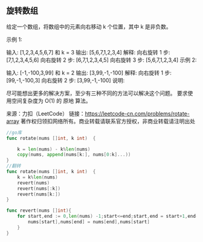 ## 旋转数组

给定一个数组，将数组中的元素向右移动 k 个位置，其中 k 是非负数。

示例 1:

输入: [1,2,3,4,5,6,7] 和 k = 3
输出: [5,6,7,1,2,3,4]
解释:
向右旋转 1 步: [7,1,2,3,4,5,6]
向右旋转 2 步: [6,7,1,2,3,4,5]
向右旋转 3 步: [5,6,7,1,2,3,4]
示例 2:

输入: [-1,-100,3,99] 和 k = 2
输出: [3,99,-1,-100]
解释: 
向右旋转 1 步: [99,-1,-100,3]
向右旋转 2 步: [3,99,-1,-100]
说明:

尽可能想出更多的解决方案，至少有三种不同的方法可以解决这个问题。
要求使用空间复杂度为 O(1) 的 原地 算法。

来源：力扣（LeetCode）
链接：https://leetcode-cn.com/problems/rotate-array
著作权归领扣网络所有。商业转载请联系官方授权，非商业转载请注明出处

```go
//go库
func rotate(nums []int, k int)  {

	k = len(nums) - k%len(nums)
	copy(nums, append(nums[k:], nums[0:k]...))
}
//翻转
func rotate(nums []int, k int)  {
    k = k%len(nums)
    revert(nums)
    revert(nums[:k])
    revert(nums[k:])
}

func revert(nums []int){
    for start,end := 0,len(nums) -1;start<=end;start,end = start+1,end-1{
        nums[start],nums[end] = nums[end],nums[start]
    }
}

``` 
